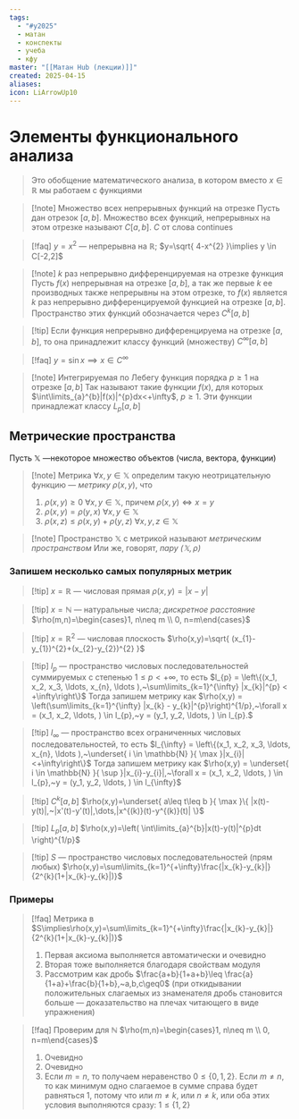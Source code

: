 ```yaml
---
tags:
  - "#y2025"
  - матан
  - конспекты
  - учеба
  - кфу
master: "[[Матан Hub (лекции)]]"
created: 2025-04-15
aliases: 
icon: LiArrowUp10
---
```

# Элементы функционального анализа
> Это обобщение математического анализа, в котором вместо $x \in \mathbb{R}$ мы работаем с функциями

> [!note] Множество всех непрерывных функций на отрезке
> Пусть дан отрезок $[a,b]$. Множество всех функций, непрерывных на этом отрезке называют $C[a,b]$. $C$ от слова continues

> [!faq] $y=x^{2}$ — непрерывна на $\mathbb{R}$; $y=\sqrt{ 4-x^{2} }\implies y \in C[-2,2]$
	
> [!note] $k$ раз непрерывно дифференцируемая на отрезке функция
> Пусть  $f(x)$ непрерывная на отрезке $[a,b]$, а так же первые $k$ ее производных также непрерывны на этом отрезке, то $f(x)$ является $k$ раз непрерывно дифференцируемой функцией на отрезке $[a,b]$. Пространство этих функций обозначается через $C^{k}[a,b]$

> [!tip] Если функция непрерывно дифференцируема на отрезке $[a,b]$, то она принадлежит классу функций (множеству) $C^{\infty}[a, b]$

> [!faq] $y=\sin x \implies x \in C^{\infty}$

> [!note] Интегрируемая по Лебегу функция порядка $p\geq1$ на отрезке $[a,b]$
> Так называют такие функции $f(x)$, для которых $\int\limits_{a}^{b}|f(x)|^{p}dx<+\infty$, $p\geq1$. Эти функции принадлежат классу $L_{p}[a,b]$

## Метрические пространства
Пусть $\mathbb{X}$ —некоторое множество объектов (числа, вектора, функции)
> [!note] Метрика 
> $\forall x,y \in \mathbb{X}$ определим такую неотрицательную функцию — *метрику* $\rho(x,y)$, что 
> 1. $\rho(x,y)\geq0~\forall x,y \in \mathbb{X}$, причем $\rho(x,y)\iff x=y$
> 2. $\rho(x,y)=\rho(y,x)~\forall x,y \in \mathbb{X}$
> 3. $\rho(x,z)\leq \rho(x,y)+\rho(y,z)~\forall x,y,z \in \mathbb{X}$

> [!note] Пространство $\mathbb{X}$ с метрикой называют *метрическим пространством*
> Или же, говорят, *пару $(\mathbb{X}, \rho)$*

### Запишем несколько самых популярных метрик

> [!tip] $x=\mathbb{R}$ — числовая прямая
> $\rho(x,y)=|x-y|$

> [!tip] $x=\mathbb{N}$ — натуральные числа; *дискретное расстояние* 
> $\rho(m,n)=\begin{cases}1, n\neq m \\ 0, n=m\end{cases}$

> [!tip] $x=\mathbb{R}^{2}$ — числовая плоскость
> $\rho(x,y)=\sqrt{ (x_{1}-y_{1})^{2}+(x_{2}-y_{2})^{2} }$

> [!tip] $l_{p}$ — пространство числовых последовательностей суммируемых с степенью $1\leq p<+\infty$, то есть
> $l_{p} = \left\{(x_1, x_2, x_3, \ldots, x_{n}, \ldots ),~\sum\limits_{k=1}^{\infty} |x_{k}|^{p} < +\infty\right\}$
> Тогда запишем метрику как $\rho(x,y) = \left(\sum\limits_{k=1}^{\infty} |x_{k} - y_{k}|^{p}\right)^{1/p},~\forall x = (x_1, x_2, \ldots, ) \in l_{p},~y = (y_1, y_2, \ldots, ) \in l_{p}.$

> [!tip] $l_{\infty}$ — пространство всех ограниченных числовых последовательностей, то есть
> $l_{\infty} = \left\{(x_1, x_2, x_3, \ldots, x_{n}, \ldots ),~\underset{ i \in \mathbb{N} }{ \max }|x_{i}|<+\infty\right\}$
> Тогда запишем метрику как $\rho(x,y) = \underset{ i \in \mathbb{N} }{ \sup }|x_{i}-y_{i}|,~\forall x = (x_1, x_2, \ldots, ) \in l_{p},~y = (y_1, y_2, \ldots, ) \in l_{\infty}$

> [!tip] $C^{k}[a,b]$
> $\rho(x,y)=\underset{ a\leq t\leq b }{ \max }\{ |x(t)-y(t)|,~|x'(t)-y'(t)|,\dots,|x^{(k)}(t)-y^{(k)}(t)| \}$

> [!tip] $L_{p}[a,b]$
> $\rho(x,y)=\left( \int\limits_{a}^{b}|x(t)-y(t)|^{p}dt \right)^{1/p}$

> [!tip] $S$ — пространство числовых последовательностей (прям любых)
> $\rho(x,y)=\sum\limits_{k=1}^{+\infty}\frac{|x_{k}-y_{k}|}{2^{k}(1+|x_{k}-y_{k}|)}$

### Примеры
> [!faq] Метрика в $S\implies\rho(x,y)=\sum\limits_{k=1}^{+\infty}\frac{|x_{k}-y_{k}|}{2^{k}(1+|x_{k}-y_{k}|)}$
> 1. Первая аксиома выполняется автоматически и очевидно
> 2. Вторая тоже выполняется благодаря свойствам модуля
> 3. Рассмотрим как дробь $\frac{a+b}{1+a+b}\leq \frac{a}{1+a}+\frac{b}{1+b},~a,b,c\geq0$ (при откидывании положительных слагаемых из знаменателя дробь становится больше — доказательство на плечах читающего в виде упражнения)

> [!faq] Проверим для $\mathbb{N}$
> $\rho(m,n)=\begin{cases}1, n\neq m \\ 0, n=m\end{cases}$
> 1. Очевидно
> 2. Очевидно
> 3. Если $m=n$, то получаем неравенство $0\leq \{ 0,1,2 \}$. Если $m\neq n$, то как минимум одно слагаемое в сумме справа будет равняться 1, потому что или $m\neq k$, или $n\neq k$, или оба этих условия выполняются сразу: $1\leq \{ 1, 2 \}$

# 
